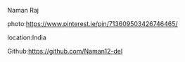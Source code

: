 Naman Raj

photo:https://www.pinterest.ie/pin/713609503426746465/


location:India


Github:https://github.com/Naman12-del
